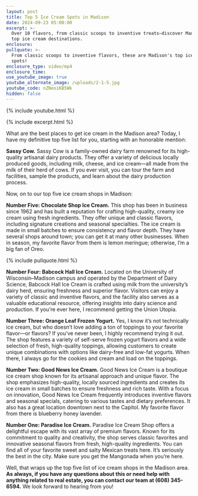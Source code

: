 ```yaml
---
layout: post
title: Top 5 Ice Cream Spots in Madison
date: 2024-09-23 05:00:00
excerpt: >-
  Over 10 flavors, from classic scoops to inventive treats—discover Madison's
  top ice cream destinations.
enclosure:
pullquote: >-
  From classic scoops to inventive flavors, these are Madison's top ice cream
  spots!
enclosure_type: video/mp4
enclosure_time:
use_youtube_image: true
youtube_alternate_image: /uploads/2-1-5.jpg
youtube_code: nZNeoiKB5Wk
hidden: false
---
```

{% include youtube.html %}

{% include excerpt.html %}

What are the best places to get ice cream in the Madison area? Today, I have my definitive top five list for you, starting with an honorable mention:

**Sassy Cow.** Sassy Cow is a family-owned dairy farm renowned for its high-quality artisanal dairy products. They offer a variety of delicious locally produced goods, including milk, cheese, and ice cream—all made from the milk of their herd of cows. If you ever visit, you can tour the farm and facilities, sample the products, and learn about the dairy production process.

Now, on to our top five ice cream shops in Madison:

**Number Five: Chocolate Shop Ice Cream.** This shop has been in business since 1962 and has built a reputation for crafting high-quality, creamy ice cream using fresh ingredients. They offer unique and classic flavors, including signature creations and seasonal specialties. The ice cream is made in small batches to ensure consistency and flavor depth. They have several shops around town; you can get it at many other businesses. When in season, my favorite flavor from them is lemon meringue; otherwise, I’m a big fan of Oreo.

{% include pullquote.html %}

**Number Four: Babcock Hall Ice Cream.** Located on the University of Wisconsin–Madison campus and operated by the Department of Dairy Science, Babcock Hall Ice Cream is crafted using milk from the university’s dairy herd, ensuring freshness and superior flavor. Visitors can enjoy a variety of classic and inventive flavors, and the facility also serves as a valuable educational resource, offering insights into dairy science and production. If you’re ever here, I recommend getting the Union Utopia.

**Number Three: Orange Leaf Frozen Yogurt.** Yes, I know it’s not technically ice cream, but who doesn’t love adding a ton of toppings to your favorite flavor—or flavors? If you’ve never been, I highly recommend trying it out. The shop features a variety of self-serve frozen yogurt flavors and a wide selection of fresh, high-quality toppings, allowing customers to create unique combinations with options like dairy-free and low-fat yogurts. When there, I always go for the cookies and cream and load on the toppings.

**Number Two: Good News Ice Cream.** Good News Ice Cream is a boutique ice cream shop known for its artisanal approach and unique flavor. The shop emphasizes high-quality, locally sourced ingredients and creates its ice cream in small batches to ensure freshness and rich taste. With a focus on innovation, Good News Ice Cream frequently introduces inventive flavors and seasonal specials, catering to various tastes and dietary preferences. It also has a great location downtown next to the Capitol. My favorite flavor from there is blueberry honey lavender.

**Number One: Paradise Ice Cream.** Paradise Ice Cream Shop offers a delightful escape with its vast array of premium flavors. Known for its commitment to quality and creativity, the shop serves classic favorites and innovative seasonal flavors from fresh, high-quality ingredients. You can find all of your favorite sweet and salty Mexican treats here. It’s seriously the best in the city. Make sure you get the Mangonada when you’re here.

Well, that wraps up the top five list of ice cream shops in the Madison area. **As always, if you have any questions about this or need help with anything related to real estate, you can contact our team at (608) 345-6594.** We look forward to hearing from you!